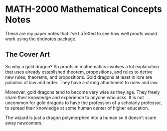 # MATH-2000 Mathematical Concepts Notes

These are my paper notes that I've LaTeXed to see how well proofs would work using the dndnotes package.

## The Cover Art

So why a gold dragon? So proofs in mathematics involves a lot explanation that uses already established theorem, propositions, and rules to derive new rules, theorems, and propositions. Gold dragons at least in lore are paladins of law and order. They have a strong attachment to rules and law.

Moreover, gold dragons tend to become very wise as they age. They freely share their knowledge and experience to anyone who asks. It is not uncommon for gold dragons to have the profession of a scholarly professor, to spread their knowledge at some human center of higher education. 

The wizard is just a dragon polymorphed into a human so it doesn't scare away newcomers. 
